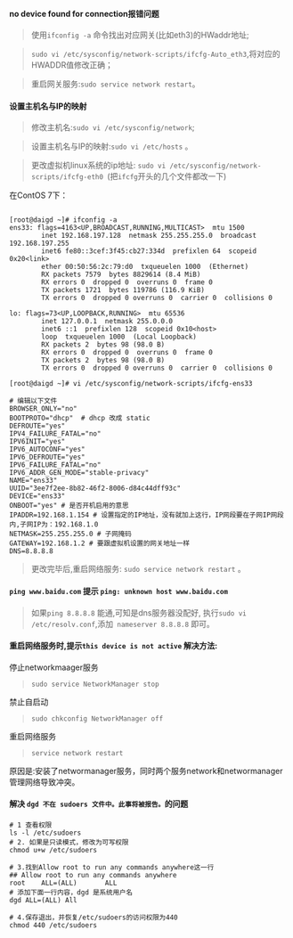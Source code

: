 #### no device found for connection报错问题
> 使用`ifconfig -a` 命令找出对应网关(比如eth3)的HWaddr地址;

> `sudo vi /etc/sysconfig/network-scripts/ifcfg-Auto_eth3`,将对应的HWADDR值修改正确；

> 重启网关服务:`sudo service network restart`。

#### 设置主机名与IP的映射
>  修改主机名:`sudo vi /etc/sysconfig/network`;

> 设置主机名与IP的映射:`sudo vi /etc/hosts` 。

> 更改虚拟机linux系统的ip地址: `sudo vi /etc/sysconfig/network-scripts/ifcfg-eth0 `(把`ifcfg`开头的几个文件都改一下)

在ContOS 7下：
```shell

[root@daigd ~]# ifconfig -a
ens33: flags=4163<UP,BROADCAST,RUNNING,MULTICAST>  mtu 1500
        inet 192.168.197.128  netmask 255.255.255.0  broadcast 192.168.197.255
        inet6 fe80::3cef:3f45:cb27:334d  prefixlen 64  scopeid 0x20<link>
        ether 00:50:56:2c:79:d0  txqueuelen 1000  (Ethernet)
        RX packets 7579  bytes 8829614 (8.4 MiB)
        RX errors 0  dropped 0  overruns 0  frame 0
        TX packets 1721  bytes 119786 (116.9 KiB)
        TX errors 0  dropped 0 overruns 0  carrier 0  collisions 0

lo: flags=73<UP,LOOPBACK,RUNNING>  mtu 65536
        inet 127.0.0.1  netmask 255.0.0.0
        inet6 ::1  prefixlen 128  scopeid 0x10<host>
        loop  txqueuelen 1000  (Local Loopback)
        RX packets 2  bytes 98 (98.0 B)
        RX errors 0  dropped 0  overruns 0  frame 0
        TX packets 2  bytes 98 (98.0 B)
        TX errors 0  dropped 0 overruns 0  carrier 0  collisions 0

[root@daigd ~]# vi /etc/sysconfig/network-scripts/ifcfg-ens33

# 编辑以下文件
BROWSER_ONLY="no"
BOOTPROTO="dhcp"  # dhcp 改成 static
DEFROUTE="yes"
IPV4_FAILURE_FATAL="no"
IPV6INIT="yes"
IPV6_AUTOCONF="yes"
IPV6_DEFROUTE="yes"
IPV6_FAILURE_FATAL="no"
IPV6_ADDR_GEN_MODE="stable-privacy"
NAME="ens33"
UUID="3ee7f2ee-8b82-46f2-8006-d84c44dff93c"
DEVICE="ens33"
ONBOOT="yes" # 是否开机启用的意思
IPADDR=192.168.1.154 # 设置指定的IP地址，没有就加上这行，IP网段要在子网IP网段内,子网IP为：192.168.1.0
NETMASK=255.255.255.0 # 子网掩码
GATEWAY=192.168.1.2 # 要跟虚拟机设置的网关地址一样
DNS=8.8.8.8

 ```

> 更改完毕后,重启网络服务: `sudo service network restart` 。

#### `ping www.baidu.com` 提示 `ping: unknown host www.baidu.com` 
> 如果`ping 8.8.8.8` 能通,可知是dns服务器没配好,
执行`sudo vi /etc/resolv.conf`,添加` nameserver 8.8.8.8` 即可。

#### 重启网络服务时,提示`this device is not active` 解决方法:
停止networkmaager服务
> `sudo service NetworkManager stop`

禁止自启动
> `sudo chkconfig NetworkManager off`
  
重启网络服务
>`service network restart`

原因是:安装了networmanager服务，同时两个服务network和networmanager管理网络导致冲突。


#### 解决 ```dgd 不在 sudoers 文件中。此事将被报告。```的问题
```shell
# 1 查看权限
ls -l /etc/sudoers
# 2. 如果是只读模式，修改为可写权限
chmod u+w /etc/sudoers 

# 3.找到Allow root to run any commands anywhere这一行
## Allow root to run any commands anywhere
root    ALL=(ALL)       ALL
# 添加下面一行内容，dgd 是系统用户名
dgd ALL=(ALL) All

# 4.保存退出，并恢复/etc/sudoers的访问权限为440
chmod 440 /etc/sudoers

```